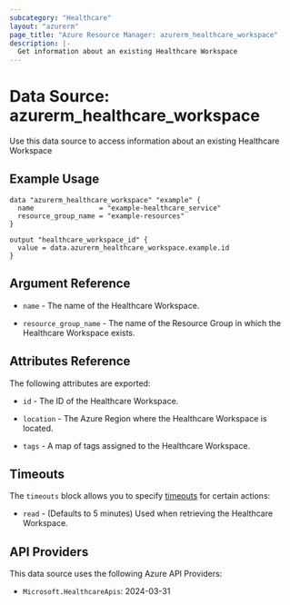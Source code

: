 ```yaml
---
subcategory: "Healthcare"
layout: "azurerm"
page_title: "Azure Resource Manager: azurerm_healthcare_workspace"
description: |-
  Get information about an existing Healthcare Workspace
---
```


# Data Source: azurerm_healthcare_workspace

Use this data source to access information about an existing Healthcare Workspace

## Example Usage

```hcl
data "azurerm_healthcare_workspace" "example" {
  name                = "example-healthcare_service"
  resource_group_name = "example-resources"
}

output "healthcare_workspace_id" {
  value = data.azurerm_healthcare_workspace.example.id
}
```

## Argument Reference

* `name` - The name of the Healthcare Workspace.

* `resource_group_name` - The name of the Resource Group in which the Healthcare Workspace exists.

## Attributes Reference

The following attributes are exported:

* `id` - The ID of the Healthcare Workspace.

* `location` - The Azure Region where the Healthcare Workspace is located.

* `tags` - A map of tags assigned to the Healthcare Workspace.

## Timeouts

The `timeouts` block allows you to specify [timeouts](https://www.terraform.io/language/resources/syntax#operation-timeouts) for certain actions:

* `read` - (Defaults to 5 minutes) Used when retrieving the Healthcare Workspace.

## API Providers
<!-- This section is generated, changes will be overwritten -->
This data source uses the following Azure API Providers:

* `Microsoft.HealthcareApis`: 2024-03-31
